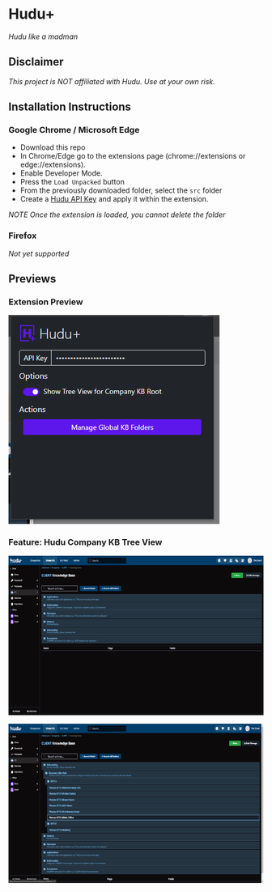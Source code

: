 # Hudu+
_Hudu like a madman_

## Disclaimer

_This project is NOT affiliated with Hudu.  Use at your own risk._

## Installation Instructions

### Google Chrome / Microsoft Edge

* Download this repo
* In Chrome/Edge go to the extensions page (chrome://extensions or edge://extensions).
* Enable Developer Mode.
* Press the `Load Unpacked` button
* From the previously downloaded folder, select the `src` folder
* Create a [Hudu API Key](https://support.hudu.com/hc/en-us/articles/11422780787735-REST-API) and apply it within the extension.

_NOTE Once the extension is loaded, you cannot delete the folder_

### Firefox

_Not yet supported_

## Previews

### Extension Preview

![extension](./assets/extension.png)

### Feature: Hudu Company KB Tree View

![before](./assets/before.png)

![after](./assets/after.png)


